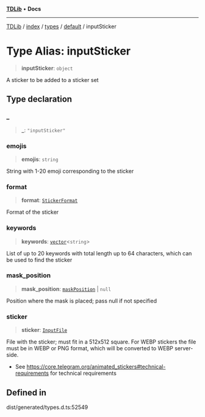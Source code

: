 [**TDLib**](../../../../../../README.md) • **Docs**

***

[TDLib](../../../../../../modules.md) / [index](../../../../../README.md) / [types](../../../README.md) / [default](../README.md) / inputSticker

# Type Alias: inputSticker

> **inputSticker**: `object`

A sticker to be added to a sticker set

## Type declaration

### \_

> **\_**: `"inputSticker"`

### emojis

> **emojis**: `string`

String with 1-20 emoji corresponding to the sticker

### format

> **format**: [`StickerFormat`](StickerFormat.md)

Format of the sticker

### keywords

> **keywords**: [`vector`](vector.md)\<`string`\>

List of up to 20 keywords with total length up to 64 characters, which can be used to find the sticker

### mask\_position

> **mask\_position**: [`maskPosition`](maskPosition.md) \| `null`

Position where the mask is placed; pass null if not specified

### sticker

> **sticker**: [`InputFile`](InputFile.md)

File with the sticker; must fit in a 512x512 square. For WEBP stickers the file must be in WEBP or PNG format, which will be converted to WEBP server-side.

- See https://core.telegram.org/animated_stickers#technical-requirements for technical requirements

## Defined in

dist/generated/types.d.ts:52549

